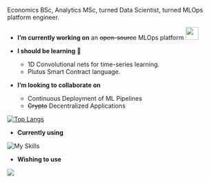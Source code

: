Economics BSc, Analytics MSc, turned Data Scientist, turned MLOps platform engineer.

<!--
**bgalvao/bgalvao** is a ✨ _special_ ✨ repository because its `README.md` (this file) appears on your GitHub profile.

Here are some ideas to get you started:

- 🔭 I’m currently working on ...
- 🌱 I’m currently learning ...
- 👯 I’m looking to collaborate on ...
- 🤔 I’m looking for help with ...
- 💬 Ask me about ...
- 📫 How to reach me: ...
- 😄 Pronouns: ...
- ⚡ Fun fact: ...
-->

- **I’m currently working on** an ~~open-source~~ MLOps platform <img src="https://camo.githubusercontent.com/63371d36886ee658f5a97401f393e1ab1684b2fd3de674b8f5efc7d410b2a3d0/68747470733a2f2f6d656469612e67697068792e636f6d2f6d656469612f57556c706c634d704f43456d5447427442572f67697068792e676966" width="30px" data-canonical-src="https://media.giphy.com/media/WUlplcMpOCEmTGBtBW/giphy.gif" style="max-width: 100%;">

- **I should be learning** 🌱
  - 1D Convolutional nets for time-series learning.
  - Plutus Smart Contract language.

- **I’m looking to collaborate on**
  - Continuous Deployment of ML Pipelines
  - ~~Crypto~~ Decentralized Applications

[![Top Langs](https://github-readme-stats.vercel.app/api/top-langs/?username=bgalvao&layout=compact&hide=jupyter%20notebook,css,html)](https://github.com/anuraghazra/github-readme-stats)

- **Currently using**

![My Skills](https://skillicons.dev/icons?i=py,docker,cloudflare,linux,bash,redis,postgres,grafana,prometheus)

- **Wishing to use**

![](https://skillicons.dev/icons?i=go,godot,solidity)
